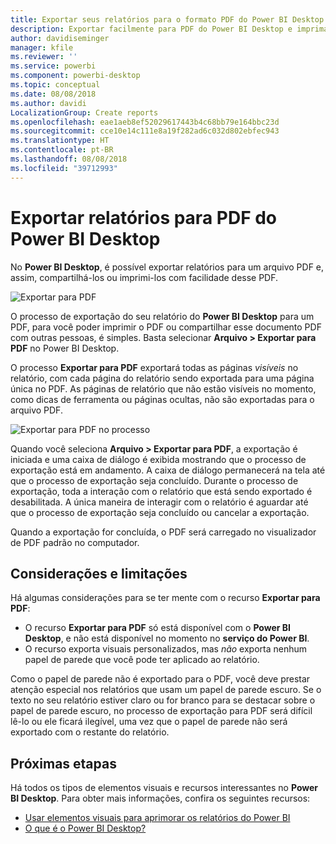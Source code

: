 ```yaml
---
title: Exportar seus relatórios para o formato PDF do Power BI Desktop
description: Exportar facilmente para PDF do Power BI Desktop e imprima esses relatórios PDF com facilidade
author: davidiseminger
manager: kfile
ms.reviewer: ''
ms.service: powerbi
ms.component: powerbi-desktop
ms.topic: conceptual
ms.date: 08/08/2018
ms.author: davidi
LocalizationGroup: Create reports
ms.openlocfilehash: eae1aeb8ef52029617443b4c68bb79e164bbc23d
ms.sourcegitcommit: cce10e14c111e8a19f282ad6c032d802ebfec943
ms.translationtype: HT
ms.contentlocale: pt-BR
ms.lasthandoff: 08/08/2018
ms.locfileid: "39712993"
---
```

# <a name="export-reports-to-pdf-from-power-bi-desktop"></a>Exportar relatórios para PDF do Power BI Desktop
No **Power BI Desktop**, é possível exportar relatórios para um arquivo PDF e, assim, compartilhá-los ou imprimi-los com facilidade desse PDF.

![Exportar para PDF](media/desktop-export-to-pdf/export-to-pdf_01.png)

O processo de exportação do seu relatório do **Power BI Desktop** para um PDF, para você poder imprimir o PDF ou compartilhar esse documento PDF com outras pessoas, é simples. Basta selecionar **Arquivo > Exportar para PDF** no Power BI Desktop.

O processo **Exportar para PDF** exportará todas as páginas *visíveis* no relatório, com cada página do relatório sendo exportada para uma página única no PDF. As páginas de relatório que não estão visíveis no momento, como dicas de ferramenta ou páginas ocultas, não são exportadas para o arquivo PDF. 

![Exportar para PDF no processo](media/desktop-export-to-pdf/export-to-pdf_02.png)

Quando você seleciona **Arquivo > Exportar para PDF**, a exportação é iniciada e uma caixa de diálogo é exibida mostrando que o processo de exportação está em andamento. A caixa de diálogo permanecerá na tela até que o processo de exportação seja concluído. Durante o processo de exportação, toda a interação com o relatório que está sendo exportado é desabilitada. A única maneira de interagir com o relatório é aguardar até que o processo de exportação seja concluído ou cancelar a exportação. 

Quando a exportação for concluída, o PDF será carregado no visualizador de PDF padrão no computador. 

## <a name="considerations-and-limitations"></a>Considerações e limitações
Há algumas considerações para se ter mente com o recurso **Exportar para PDF**:

* O recurso **Exportar para PDF** só está disponível com o **Power BI Desktop**, e não está disponível no momento no **serviço do Power BI**.
* O recurso exporta visuais personalizados, mas *não* exporta nenhum papel de parede que você pode ter aplicado ao relatório.

Como o papel de parede não é exportado para o PDF, você deve prestar atenção especial nos relatórios que usam um papel de parede escuro. Se o texto no seu relatório estiver claro ou for branco para se destacar sobre o papel de parede escuro, no processo de exportação para PDF será difícil lê-lo ou ele ficará ilegível, uma vez que o papel de parede não será exportado com o restante do relatório. 



## <a name="next-steps"></a>Próximas etapas
Há todos os tipos de elementos visuais e recursos interessantes no **Power BI Desktop**. Para obter mais informações, confira os seguintes recursos:

* [Usar elementos visuais para aprimorar os relatórios do Power BI](desktop-visual-elements-for-reports.md)
* [O que é o Power BI Desktop?](desktop-what-is-desktop.md)



